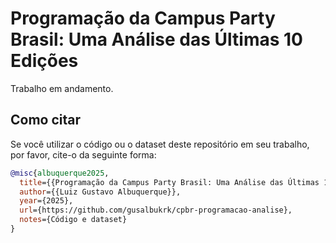 # Programação da Campus Party Brasil: Uma Análise das Últimas 10 Edições

Trabalho em andamento.

## Como citar

Se você utilizar o código ou o dataset deste repositório em seu trabalho, por favor, cite-o da seguinte forma:

```bibtex
@misc{albuquerque2025,
  title={{Programação da Campus Party Brasil: Uma Análise das Últimas 10 Edições}},
  author={{Luiz Gustavo Albuquerque}},
  year={2025},
  url={https://github.com/gusalbukrk/cpbr-programacao-analise},
  notes={Código e dataset}
}
```